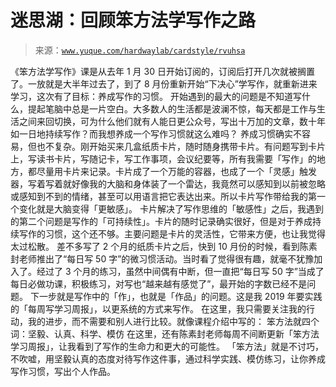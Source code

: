 # 迷思湖：回顾笨方法学写作之路

> 来源：[`www.yuque.com/hardwaylab/cardstyle/rvuhsa`](https://www.yuque.com/hardwaylab/cardstyle/rvuhsa)

<ne-p id="a20d224c568e48b9d67847a2c66a8c01_p_0" data-lake-id="a20d224c568e48b9d67847a2c66a8c01_p_0"><ne-text id="ua902bb24">《笨方法学写作》课是从去年 1 月 30 日开始订阅的，订阅后打开几次就被搁置了。一放就是大半年过去了，到了 8 月份重新开始“下决心”学写作，就重新进来学习，这次有了目标：养成写作的习惯。</ne-text></ne-p> <ne-p id="9b06415086c44d37d72548a8c9810a8c" data-lake-id="9b06415086c44d37d72548a8c9810a8c"><ne-text id="uea3a90cf">开始遇到的最大的问题是不知道写什么，提起笔脑中总是一片空白。大多数人的生活都是波澜不惊，每天都是工作与生活之间来回切换，可为什么他们就有人能日更公众号，写出十万加的文章，数十年如一日地持续写作？而我想养成一个写作习惯就这么难吗？</ne-text></ne-p> <ne-p id="e8bc4965bebefb546e88b0cf3f1ab6bc" data-lake-id="e8bc4965bebefb546e88b0cf3f1ab6bc"><ne-text id="ud4114fdd">养成习惯确实不容易，但也不复杂。刚开始买来几盒纸质卡片，随时随身携带卡片。有问题写到卡片上，写读书卡片，写随记卡，写工作事项，会议纪要等，所有我需要「写作」的地方，都尽量用卡片来记录。卡片成了一个万能的容器，也成了一个「灵感」触发器，写着写着就好像我的大脑和身体装了一个雷达，我竟然可以感知到以前被忽略或感知到不到的情绪，甚至可以用语言把它表达出来。所以卡片写作带给我的第一个变化就是大脑变得「更敏感」。</ne-text></ne-p> <ne-p id="1b73dcedead8edbd42734b34d0881599" data-lake-id="1b73dcedead8edbd42734b34d0881599"><ne-text id="u85485ed4">卡片解决了写作思维的「敏感性」之后，我遇到的第二个问题是写作的「可持续性」。卡片的随时记录确实很好，但是对于养成持续写作的习惯，这个还不够。主要问题是卡片的灵活性，它带来方便，也让我觉得太过松散。</ne-text></ne-p> <ne-p id="81b5fc73536bd647f868ac1bb3e51444" data-lake-id="81b5fc73536bd647f868ac1bb3e51444"><ne-text id="u8cc2b97c">差不多写了 2 个月的纸质卡片之后，快到 10 月份的时候，看到陈素封老师推出了“每日写 50 字”的微习惯活动。当时看了觉得很有趣，就毫不犹豫加入了。经过了 3 个月的练习，虽然中间偶有中断，但一直把“每日写 50 字”当成了每日必做功课，积极练习，对写也“越来越有感觉了”，最开始的字数已经不是问题。</ne-text></ne-p> <ne-p id="dcb408a6867fd5b699b1a8652ffbe0aa" data-lake-id="dcb408a6867fd5b699b1a8652ffbe0aa"><ne-text id="u3271f473">下一步就是写作中的「作」，也就是「作品」的问题。这是我 2019 年要实践的「每周写学习周报」，以更系统的方式来写作。</ne-text></ne-p> <ne-p id="9208116d05b56e551748093425f94a14" data-lake-id="9208116d05b56e551748093425f94a14"><ne-text id="u79250c87">在这里，我只需要关注我的行动，我的进步，而不需要和别人进行比较。就像课程介绍中写的：</ne-text></ne-p> <ne-p id="9ae0bec01ab91bc8761268f6c2d140ff" data-lake-id="9ae0bec01ab91bc8761268f6c2d140ff"><ne-text id="u68c21b97">笨方法就四个词：坚毅、认真、科学、模仿</ne-text></ne-p> <ne-p id="c949f3657ccdb36a45ba7c079661e87f" data-lake-id="c949f3657ccdb36a45ba7c079661e87f"><ne-text id="uf749b971">在这里，还有陈素封老师每周不间断更新「笨方法学习周报」，让我看到了写作的生命力和更大的可能性。</ne-text></ne-p> <ne-p id="114fd5aeeb9790e130ef7acbc809c216" data-lake-id="114fd5aeeb9790e130ef7acbc809c216"><ne-text id="u237d21bb">「笨方法」就是不讨巧，不吹嘘，用坚毅认真的态度对待写作这件事，通过科学实践、模仿练习，让你养成写作习惯，写出个人作品。</ne-text></ne-p>